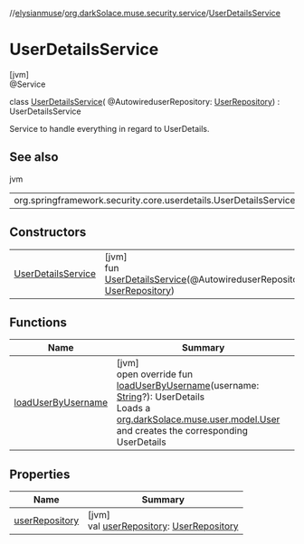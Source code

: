 //[elysianmuse](../../../index.md)/[org.darkSolace.muse.security.service](../index.md)/[UserDetailsService](index.md)

# UserDetailsService

[jvm]\
@Service

class [UserDetailsService](index.md)(
@AutowireduserRepository: [UserRepository](../../org.darkSolace.muse.user.repository/-user-repository/index.md)) :
UserDetailsService

Service to handle everything in regard to UserDetails.

## See also

jvm

| | |
|---|---|
| org.springframework.security.core.userdetails.UserDetailsService |  |

## Constructors

| | |
|---|---|
| [UserDetailsService](-user-details-service.md) | [jvm]<br>fun [UserDetailsService](-user-details-service.md)(@AutowireduserRepository: [UserRepository](../../org.darkSolace.muse.user.repository/-user-repository/index.md)) |

## Functions

| Name | Summary |
|---|---|
| [loadUserByUsername](load-user-by-username.md) | [jvm]<br>open override fun [loadUserByUsername](load-user-by-username.md)(username: [String](https://kotlinlang.org/api/latest/jvm/stdlib/kotlin/-string/index.html)?): UserDetails<br>Loads a [org.darkSolace.muse.user.model.User](../../org.darkSolace.muse.user.model/-user/index.md) and creates the corresponding UserDetails |

## Properties

| Name | Summary |
|---|---|
| [userRepository](user-repository.md) | [jvm]<br>val [userRepository](user-repository.md): [UserRepository](../../org.darkSolace.muse.user.repository/-user-repository/index.md) |
